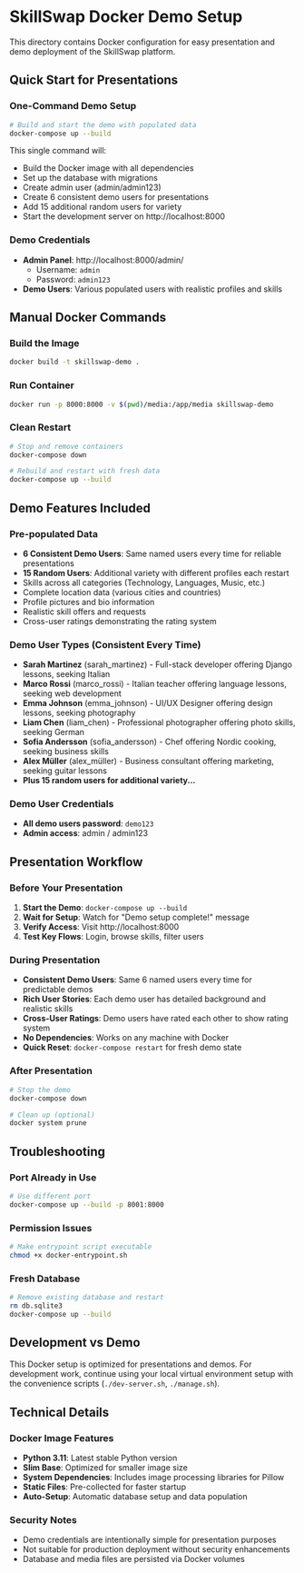# SkillSwap Docker Demo Setup

This directory contains Docker configuration for easy presentation and demo deployment of the SkillSwap platform.

## Quick Start for Presentations

### One-Command Demo Setup
```bash
# Build and start the demo with populated data
docker-compose up --build
```

This single command will:
- Build the Docker image with all dependencies
- Set up the database with migrations
- Create admin user (admin/admin123)
- Create 6 consistent demo users for presentations
- Add 15 additional random users for variety
- Start the development server on http://localhost:8000

### Demo Credentials
- **Admin Panel**: http://localhost:8000/admin/
  - Username: `admin`
  - Password: `admin123`
- **Demo Users**: Various populated users with realistic profiles and skills

## Manual Docker Commands

### Build the Image
```bash
docker build -t skillswap-demo .
```

### Run Container
```bash
docker run -p 8000:8000 -v $(pwd)/media:/app/media skillswap-demo
```

### Clean Restart
```bash
# Stop and remove containers
docker-compose down

# Rebuild and restart with fresh data
docker-compose up --build
```

## Demo Features Included

### Pre-populated Data
- **6 Consistent Demo Users**: Same named users every time for reliable presentations
- **15 Random Users**: Additional variety with different profiles each restart
- Skills across all categories (Technology, Languages, Music, etc.)
- Complete location data (various cities and countries)
- Profile pictures and bio information
- Realistic skill offers and requests
- Cross-user ratings demonstrating the rating system

### Demo User Types (Consistent Every Time)
- **Sarah Martinez** (sarah_martinez) - Full-stack developer offering Django lessons, seeking Italian
- **Marco Rossi** (marco_rossi) - Italian teacher offering language lessons, seeking web development
- **Emma Johnson** (emma_johnson) - UI/UX Designer offering design lessons, seeking photography
- **Liam Chen** (liam_chen) - Professional photographer offering photo skills, seeking German
- **Sofia Andersson** (sofia_andersson) - Chef offering Nordic cooking, seeking business skills
- **Alex Müller** (alex_müller) - Business consultant offering marketing, seeking guitar lessons
- **Plus 15 random users for additional variety...**

### Demo User Credentials
- **All demo users password**: `demo123`
- **Admin access**: admin / admin123

## Presentation Workflow

### Before Your Presentation
1. **Start the Demo**: `docker-compose up --build`
2. **Wait for Setup**: Watch for "Demo setup complete!" message
3. **Verify Access**: Visit http://localhost:8000
4. **Test Key Flows**: Login, browse skills, filter users

### During Presentation
- **Consistent Demo Users**: Same 6 named users every time for predictable demos
- **Rich User Stories**: Each demo user has detailed background and realistic skills
- **Cross-User Ratings**: Demo users have rated each other to show rating system
- **No Dependencies**: Works on any machine with Docker
- **Quick Reset**: `docker-compose restart` for fresh demo state

### After Presentation
```bash
# Stop the demo
docker-compose down

# Clean up (optional)
docker system prune
```

## Troubleshooting

### Port Already in Use
```bash
# Use different port
docker-compose up --build -p 8001:8000
```

### Permission Issues
```bash
# Make entrypoint script executable
chmod +x docker-entrypoint.sh
```

### Fresh Database
```bash
# Remove existing database and restart
rm db.sqlite3
docker-compose up --build
```

## Development vs Demo

This Docker setup is optimized for presentations and demos. For development work, continue using your local virtual environment setup with the convenience scripts (`./dev-server.sh`, `./manage.sh`).

## Technical Details

### Docker Image Features
- **Python 3.11**: Latest stable Python version
- **Slim Base**: Optimized for smaller image size
- **System Dependencies**: Includes image processing libraries for Pillow
- **Static Files**: Pre-collected for faster startup
- **Auto-Setup**: Automatic database setup and data population

### Security Notes
- Demo credentials are intentionally simple for presentation purposes
- Not suitable for production deployment without security enhancements
- Database and media files are persisted via Docker volumes
